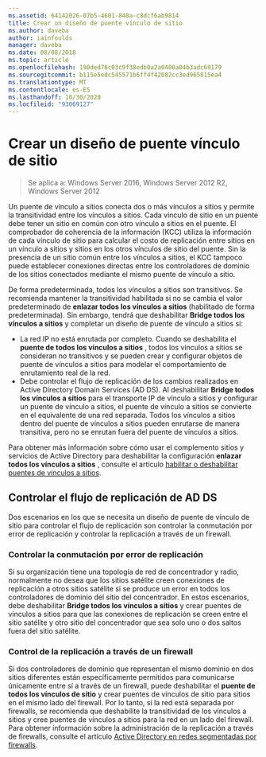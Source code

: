 ```yaml
---
ms.assetid: 64142026-07b5-4601-840a-c8dcf6ab9814
title: Crear un diseño de puente vínculo de sitio
ms.author: daveba
author: iainfoulds
manager: daveba
ms.date: 08/08/2018
ms.topic: article
ms.openlocfilehash: 190ded76c03c9f38edb0a2a0400a04b3adc69179
ms.sourcegitcommit: b115e5edc545571b6ff4f42082cc3ed965815ea4
ms.translationtype: MT
ms.contentlocale: es-ES
ms.lasthandoff: 10/30/2020
ms.locfileid: "93069127"
---
```

# <a name="creating-a-site-link-bridge-design"></a>Crear un diseño de puente vínculo de sitio

> Se aplica a: Windows Server 2016, Windows Server 2012 R2, Windows Server 2012

Un puente de vínculo a sitios conecta dos o más vínculos a sitios y permite la transitividad entre los vínculos a sitios. Cada vínculo de sitio en un puente debe tener un sitio en común con otro vínculo a sitios en el puente. El comprobador de coherencia de la información (KCC) utiliza la información de cada vínculo de sitio para calcular el costo de replicación entre sitios en un vínculo a sitios y sitios en los otros vínculos de sitio del puente. Sin la presencia de un sitio común entre los vínculos a sitios, el KCC tampoco puede establecer conexiones directas entre los controladores de dominio de los sitios conectados mediante el mismo puente de vínculo a sitio.

De forma predeterminada, todos los vínculos a sitios son transitivos. Se recomienda mantener la transitividad habilitada si no se cambia el valor predeterminado de **enlazar todos los vínculos a sitios** (habilitado de forma predeterminada). Sin embargo, tendrá que deshabilitar **Bridge todos los vínculos a sitios** y completar un diseño de puente de vínculo a sitios si:

- La red IP no está enrutada por completo. Cuando se deshabilita el **puente de todos los vínculos a sitios** , todos los vínculos a sitios se consideran no transitivos y se pueden crear y configurar objetos de puente de vínculos a sitios para modelar el comportamiento de enrutamiento real de la red.
- Debe controlar el flujo de replicación de los cambios realizados en Active Directory Domain Services (AD DS). Al deshabilitar **Bridge todos los vínculos a sitios** para el transporte IP de vínculo a sitios y configurar un puente de vínculo a sitios, el puente de vínculo a sitios se convierte en el equivalente de una red separada. Todos los vínculos a sitios dentro del puente de vínculos a sitios pueden enrutarse de manera transitiva, pero no se enrutan fuera del puente de vínculos a sitios.

Para obtener más información sobre cómo usar el complemento sitios y servicios de Active Directory para deshabilitar la configuración **enlazar todos los vínculos a sitios** , consulte el artículo [habilitar o deshabilitar puentes de vínculos a sitios](/previous-versions/windows/it-pro/windows-server-2003/cc738789(v=ws.10)).

## <a name="controlling-ad-ds-replication-flow"></a>Controlar el flujo de replicación de AD DS

Dos escenarios en los que se necesita un diseño de puente de vínculo de sitio para controlar el flujo de replicación son controlar la conmutación por error de replicación y controlar la replicación a través de un firewall.

### <a name="controlling-replication-failover"></a>Controlar la conmutación por error de replicación

Si su organización tiene una topología de red de concentrador y radio, normalmente no desea que los sitios satélite creen conexiones de replicación a otros sitios satélite si se produce un error en todos los controladores de dominio del sitio del concentrador. En estos escenarios, debe deshabilitar **Bridge todos los vínculos a sitios** y crear puentes de vínculos a sitios para que las conexiones de replicación se creen entre el sitio satélite y otro sitio del concentrador que sea solo uno o dos saltos fuera del sitio satélite.

### <a name="controlling-replication-through-a-firewall"></a>Control de la replicación a través de un firewall

Si dos controladores de dominio que representan el mismo dominio en dos sitios diferentes están específicamente permitidos para comunicarse únicamente entre sí a través de un firewall, puede deshabilitar el **puente de todos los vínculos de sitio** y crear puentes de vínculos de sitio para sitios en el mismo lado del firewall. Por lo tanto, si la red está separada por firewalls, se recomienda que deshabilite la transitividad de los vínculos a sitios y cree puentes de vínculos a sitios para la red en un lado del firewall. Para obtener información sobre la administración de la replicación a través de firewalls, consulte el artículo [Active Directory en redes segmentadas por firewalls](https://go.microsoft.com/fwlink/?LinkId=107074).
